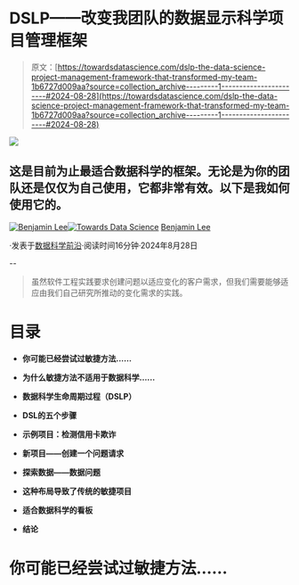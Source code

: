 # DSLP——改变我团队的数据显示科学项目管理框架

> 原文：[https://towardsdatascience.com/dslp-the-data-science-project-management-framework-that-transformed-my-team-1b6727d009aa?source=collection_archive---------1-----------------------#2024-08-28](https://towardsdatascience.com/dslp-the-data-science-project-management-framework-that-transformed-my-team-1b6727d009aa?source=collection_archive---------1-----------------------#2024-08-28)

![](../Images/43d17b135d3e62ab418300925b132500.png)

## 这是目前为止最适合数据科学的框架。无论是为你的团队还是仅仅为自己使用，它都非常有效。以下是我如何使用它的。

[](https://medium.com/@bl3e967?source=post_page---byline--1b6727d009aa--------------------------------)[![Benjamin Lee](../Images/a369931c73019143609812354c773151.png)](https://medium.com/@bl3e967?source=post_page---byline--1b6727d009aa--------------------------------)[](https://towardsdatascience.com/?source=post_page---byline--1b6727d009aa--------------------------------)[![Towards Data Science](../Images/a6ff2676ffcc0c7aad8aaf1d79379785.png)](https://towardsdatascience.com/?source=post_page---byline--1b6727d009aa--------------------------------) [Benjamin Lee](https://medium.com/@bl3e967?source=post_page---byline--1b6727d009aa--------------------------------)

·发表于[数据科学前沿](https://towardsdatascience.com/?source=post_page---byline--1b6727d009aa--------------------------------)·阅读时间16分钟·2024年8月28日

--

> 虽然软件工程实践要求创建问题以适应变化的客户需求，但我们需要能够适应由我们自己研究所推动的变化需求的实践。

# 目录

+   **你可能已经尝试过敏捷方法……**

+   **为什么敏捷方法不适用于数据科学……**

+   **数据科学生命周期过程（DSLP）**

+   **DSL的五个步骤**

+   **示例项目：检测信用卡欺诈**

+   **新项目——创建一个问题请求**

+   **探索数据——数据问题**

+   **这种布局导致了传统的敏捷项目**

+   **适合数据科学的看板**

+   **结论**

# 你可能已经尝试过敏捷方法……
